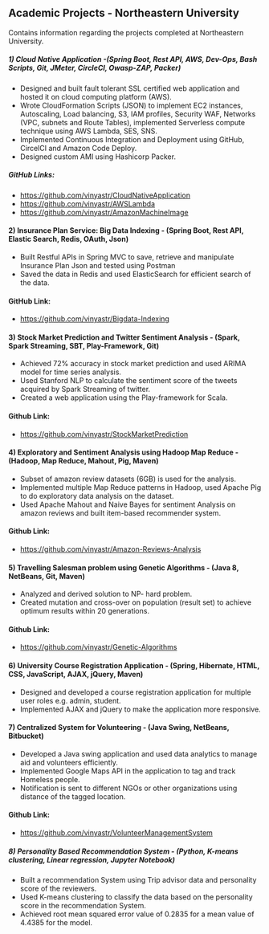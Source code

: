 ## Academic Projects - Northeastern University 
Contains information regarding the projects completed at Northeastern University.
 
##### 1) Cloud Native Application -(Spring Boot, Rest API, AWS, Dev-Ops, Bash Scripts, Git, JMeter, CircleCI, Owasp-ZAP, Packer)
-	Designed and built fault tolerant SSL certified web application and hosted it on cloud computing platform (AWS).                                 
-	Wrote CloudFormation Scripts (JSON) to implement EC2 instances, Autoscaling, Load balancing, S3, IAM profiles, Security WAF,      Networks (VPC, subnets and Route Tables), implemented Serverless compute technique using AWS Lambda, SES, SNS.
-	Implemented Continuous Integration and Deployment using GitHub, CircelCI and Amazon Code Deploy. 
- Designed custom AMI using Hashicorp Packer.
##### GitHub Links:
* https://github.com/vinyastr/CloudNativeApplication
* https://github.com/vinyastr/AWSLambda
* https://github.com/vinyastr/AmazonMachineImage

#### 2) Insurance Plan Service: Big Data Indexing - (Spring Boot, Rest API, Elastic Search, Redis, OAuth, Json)
-	Built Restful APIs in Spring MVC to save, retrieve and manipulate Insurance Plan Json and tested using Postman 	       
-	Saved the data in Redis and used ElasticSearch for efficient search of the data.
#### GitHub Link:
* https://github.com/vinyastr/Bigdata-Indexing

#### 3) Stock Market Prediction and Twitter Sentiment Analysis - (Spark, Spark Streaming, SBT, Play-Framework, Git)
- Achieved 72% accuracy in stock market prediction and used ARIMA model for time series analysis.                                      
- Used Stanford NLP to calculate the sentiment score of the tweets acquired by Spark Streaming of twitter. 
- Created a web application using the Play-framework for Scala.
#### Github Link:
*  https://github.com/vinyastr/StockMarketPrediction

#### 4) Exploratory and Sentiment Analysis using Hadoop Map Reduce - (Hadoop, Map Reduce, Mahout, Pig, Maven)
-  Subset of amazon review datasets (6GB) is used for the analysis.
-  Implemented multiple Map Reduce patterns in Hadoop, used Apache Pig to do exploratory data analysis on the dataset.
-  Used Apache Mahout and Naive Bayes for sentiment Analysis on amazon reviews and built item-based recommender system.
#### Github Link:
* https://github.com/vinyastr/Amazon-Reviews-Analysis

#### 5) Travelling Salesman problem using Genetic Algorithms - (Java 8, NetBeans, Git, Maven)
- Analyzed and derived solution to NP- hard problem.
- Created mutation and cross-over on population (result set) to achieve optimum results within 20 generations.
#### Github Link:
* https://github.com/vinyastr/Genetic-Algorithms

#### 6) University Course Registration Application - (Spring, Hibernate, HTML, CSS, JavaScript, AJAX, jQuery, Maven) 
-  Designed and developed a course registration application for multiple user roles e.g. admin, student.                              
-  Implemented AJAX and jQuery to make the application more responsive.

#### 7) Centralized System for Volunteering - (Java Swing, NetBeans, Bitbucket)                                                 
-  Developed a Java swing application and used data analytics to manage aid and volunteers efficiently.
-  Implemented Google Maps API in the application to tag and track Homeless people.
-  Notification is sent to different NGOs or other organizations using distance of the tagged location.
#### Github Link:
* https://github.com/vinyastr/VolunteerManagementSystem

##### 8) Personality Based Recommendation System - (Python, K-means clustering, Linear regression, Jupyter Notebook) 
-  Built a recommendation System using Trip advisor data and personality score of the reviewers. 
-  Used K-means clustering to classify the data based on the personality score in the recommendation System.
-  Achieved root mean squared error value of 0.2835 for a mean value of 4.4385 for the model.

